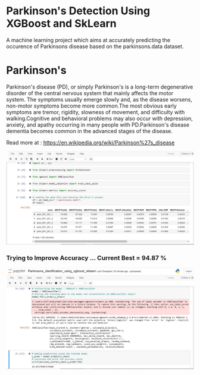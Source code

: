 # Parkinson's Detection Using XGBoost and SkLearn
A machine learning project which aims at accurately predicting the occurence of Parkinsons disease based on the parkinsons.data dataset.
# Parkinson's
Parkinson's disease (PD), or simply Parkinson's is a long-term degenerative disorder of the central nervous system that mainly affects the motor system. The symptoms usually emerge slowly and, as the disease worsens, non-motor symptoms become more common.The most obvious early symptoms are tremor, rigidity, slowness of movement, and difficulty with walking.Cognitive and behavioral problems may also occur with depression, anxiety, and apathy occurring in many people with PD.Parkinson's disease dementia becomes common in the advanced stages of the disease.

Read more at : https://en.wikipedia.org/wiki/Parkinson%27s_disease

<p align="center"> 
<img src="images/1.jpeg">
</p>

### Trying to Improve Accuracy ... Current Best = 94.87 %

<p align="center"> 
<img src="images/2.jpeg">
</p>
